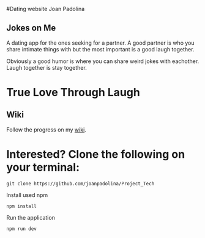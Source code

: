 #Dating website
Joan Padolina
## Jokes on Me 

A dating app for the ones seeking for a partner. A good partner is who you share intimate things with but the most important is a good laugh together.

Obviously a good humor is where you can share weird jokes with eachother. Laugh together is stay together.

# True Love Through Laugh

## Wiki

Follow the progress on my [wiki](https://github.com/joanpadolina/Project_Tech.wiki.git).

# Interested? Clone the following on your terminal:
```
git clone https://github.com/joanpadolina/Project_Tech
```
Install used npm
```
npm install
```
Run the application
```
npm run dev
```